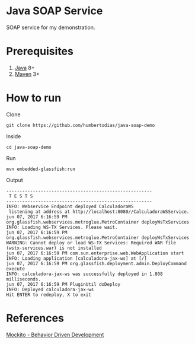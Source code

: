 # Java SOAP Service

SOAP service for my demonstration.


# Prerequisites

1. [Java](http://www.oracle.com/technetwork/java/javase/downloads/jdk8-downloads-2133151.html) 8+
2. [Maven](https://maven.apache.org) 3+


# How to run

Clone

```
git clone https://github.com/humbertodias/java-soap-demo
```

Inside

```
cd java-soap-demo
```

Run

```
mvn embedded-glassfish:run
```


Output

```
-------------------------------------------------------
 T E S T S
-------------------------------------------------------
INFO: Webservice Endpoint deployed CalculadoraWS
 listening at address at http://localhost:8080//CalculadoraWSService.
jun 07, 2017 6:16:59 PM org.glassfish.webservices.metroglue.MetroContainer deployWsTxServices
INFO: Loading WS-TX Services. Please wait.
jun 07, 2017 6:16:59 PM org.glassfish.webservices.metroglue.MetroContainer deployWsTxServices
WARNING: Cannot deploy or load WS-TX Services: Required WAR file (wstx-services.war) is not installed
jun 07, 2017 6:16:59 PM com.sun.enterprise.web.WebApplication start
INFO: Loading application [calculadora-jax-ws] at [/]
jun 07, 2017 6:16:59 PM org.glassfish.deployment.admin.DeployCommand execute
INFO: calculadora-jax-ws was successfully deployed in 1.808 milliseconds.
jun 07, 2017 6:16:59 PM PluginUtil doDeploy
INFO: Deployed calculadora-jax-ws
Hit ENTER to redeploy, X to exit
```


# References

[Mockito - Behavior Driven Development](https://www.tutorialspoint.com/mockito/mockito_bdd.htm)